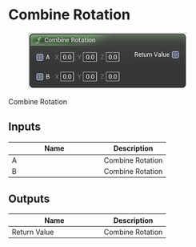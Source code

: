 # Combine Rotation

<div align="left" data-full-width="false">

<figure><img src="Combine_Rotation.png" alt=""><figcaption></figcaption></figure>

</div>

Combine Rotation

## Inputs

<table>
<thead><tr><th width="170">Name</th><th>Description</th></tr></thead>
<tbody>
<tr><td>A</td><td>Combine Rotation</td></tr>
<tr><td>B</td><td>Combine Rotation</td></tr>
</tbody>
</table>

## Outputs

<table>
<thead><tr><th width="170">Name</th><th>Description</th></tr></thead>
<tbody>
<tr><td>Return Value</td><td>Combine Rotation</td></tr>
</tbody>
</table>